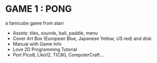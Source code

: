 # GAME 1 : PONG
a famicube game from atari

* Assets: tiles, sounds, ball, paddle, menu
* Cover Art Box (European Blue, Japanese Yellow, US red) and disk
* Manual with Game Info
* Love 2D Programming Tutorial
* Port Pico8, Liko12, TIC80, ComputerCraft...
